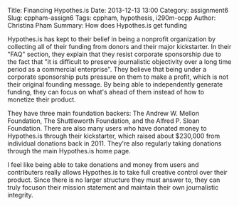 Title: Financing Hypothes.is
Date: 2013-12-13 13:00 
Category: assignment6
Slug: cppham-assign6
Tags: cppham, hypothesis, i290m-ocpp
Author: Christina Pham
Summary: How does Hypothes.is get funding

Hypothes.is has kept to their belief in being a nonprofit organization by collecting all of their funding from donors and their major kickstarter. In their "FAQ" section, they explain that they resist corporate sponsorship due to the fact that "it is difficult to preserve journalistic objectivity over a long time period as a commercial enterprise". They believe that being under a corporate sponsorship puts pressure on them to make a profit, which is not their original founding message. By being able to independently generate funding, they can focus on what's ahead of them instead of how to monetize their product. 

They have three main foundation backers: The Andrew W. Mellon Foundation, The Shuttleworth Foundation, and the Alfred P. Sloan Foundation. There are also many users who have donated money to Hypothes.is through their kickstarter, which raised about $230,000 from individual donations back in 2011. They're also regularly taking donations through the main Hypothes.is home page. 

I feel like being able to take donations and money from users and contributers really allows Hypothes.is to take full creative control over their product. Since there is no larger structure they must answer to, they can truly focuson their mission statement and maintain their own journalistic integrity. 